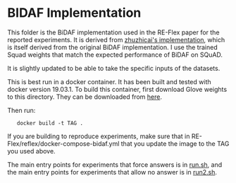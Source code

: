 # BIDAF Implementation

This folder is the BiDAF implementation used in the RE-Flex paper for the reported experiments. It is derived from [zhuzhicai's implementation](https://github.com/zhuzhicai/SQuAD2.0-Baseline-Test-with-BiDAF-No-Answer), which is itself derived
from the original BiDAF implementation. I use the trained Squad weights that match the expected performance of BiDAF on SQuAD.

It is slightly updated to be able to take the specific inputs of the datasets.

This is best run in a docker container. It has been built and tested with docker version 19.03.1. To build this container, first download Glove weights to this directory. They can be downloaded from [here](https://drive.google.com/drive/folders/18D9cqpKHz_F1VEXtZ1qpgPpTnV2NeDEi?usp=sharing).

Then run:

```
   docker build -t TAG .
```

If you are building to reproduce experiments, make sure that in RE-Flex/reflex/docker-compose-bidaf.yml that you update the image to the TAG you used above.


The main entry points for experiments that force answers is in [run.sh](https://github.com/ankur-gos/RE-Flex/blob/master/reflex/bidaf/run.sh), and the main entry points for experiments that allow no answer is in [run2.sh](https://github.com/ankur-gos/RE-Flex/blob/master/reflex/bidaf/run2.sh).

